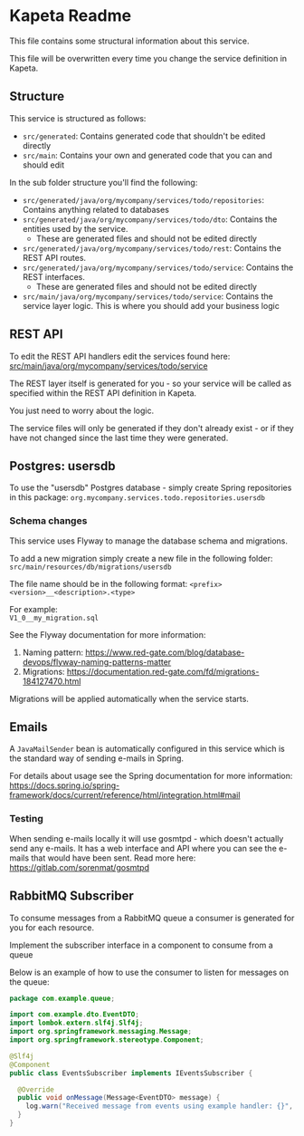 # Kapeta Readme
This file contains some structural information about this service.

This file will be overwritten every time you change the service definition in Kapeta.

## Structure
This service is structured as follows:
* ```src/generated```: Contains generated code that shouldn't be edited directly
* ```src/main```: Contains your own and generated code that you can and should edit

In the sub folder structure you'll find the following:
* ```src/generated/java/org/mycompany/services/todo/repositories```: Contains anything related to databases
* ```src/generated/java/org/mycompany/services/todo/dto```: Contains the entities used by the service.
  * These are generated files and should not be edited directly
* ```src/generated/java/org/mycompany/services/todo/rest```: Contains the REST API routes.
* ```src/generated/java/org/mycompany/services/todo/service```: Contains the REST interfaces.
  * These are generated files and should not be edited directly
* ```src/main/java/org/mycompany/services/todo/service```: Contains the service layer logic. This is where you should add your business logic

## REST API 
To edit the REST API handlers edit the services found here:
[src/main/java/org/mycompany/services/todo/service](src/main/java/org/mycompany/services/todo/service/)

The REST layer itself is generated for you - so your service
will be called as specified within the REST API definition in Kapeta.

You just need to worry about the logic.

The service files will only be generated if they don't already exist - or if they have not
changed since the last time they were generated.

## Postgres: usersdb
To use the "usersdb" Postgres database - simply create Spring 
repositories in this package:
```org.mycompany.services.todo.repositories.usersdb```

### Schema changes
This service uses Flyway to manage the database schema and migrations.

To add a new migration simply create a new file in the following folder:
```src/main/resources/db/migrations/usersdb```

The file name should be in the following format:
```<prefix><version>__<description>.<type>```

For example:  
```V1_0__my_migration.sql```

See the Flyway documentation for more information:
1. Naming pattern: https://www.red-gate.com/blog/database-devops/flyway-naming-patterns-matter
2. Migrations: https://documentation.red-gate.com/fd/migrations-184127470.html

Migrations will be applied automatically when the service starts.



## Emails

A ```JavaMailSender``` bean is automatically configured in this service
which is the standard way of sending e-mails in Spring.

For details about usage see the Spring documentation for more information:
https://docs.spring.io/spring-framework/docs/current/reference/html/integration.html#mail

### Testing
When sending e-mails locally it will use gosmtpd - which doesn't actually send any e-mails. 
It has a web interface and API where you can see the e-mails that would have been sent.
Read more here:
https://gitlab.com/sorenmat/gosmtpd

## RabbitMQ Subscriber
To consume messages from a RabbitMQ queue a consumer is generated for you for each resource.

Implement the subscriber interface in a component to consume from a queue

Below is an example of how to use the consumer to listen for messages on the queue:
```java
package com.example.queue;

import com.example.dto.EventDTO;
import lombok.extern.slf4j.Slf4j;
import org.springframework.messaging.Message;
import org.springframework.stereotype.Component;

@Slf4j
@Component
public class EventsSubscriber implements IEventsSubscriber {

  @Override
  public void onMessage(Message<EventDTO> message) {
    log.warn("Received message from events using example handler: {}", message);
  }
}
```
